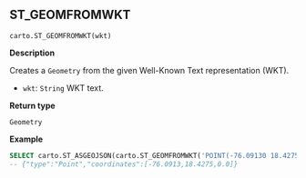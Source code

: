 ## ST_GEOMFROMWKT

```sql:signature
carto.ST_GEOMFROMWKT(wkt)
```

**Description**

Creates a `Geometry` from the given Well-Known Text representation (WKT).

* `wkt`: `String` WKT text.

**Return type**

`Geometry`

**Example**

```sql
SELECT carto.ST_ASGEOJSON(carto.ST_GEOMFROMWKT('POINT(-76.09130 18.42750)'));
-- {"type":"Point","coordinates":[-76.0913,18.4275,0.0]}
```